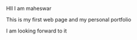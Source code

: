HII 
I am maheswar


This is my first web page
and my personal portfolio

I am looking forward to it